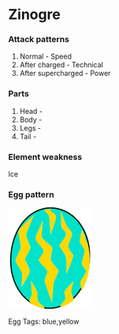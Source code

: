 # Zinogre

### Attack patterns
1. Normal - Speed
2. After charged - Technical
3. After supercharged - Power

### Parts
1. Head - 
2. Body - 
3. Legs - 
4. Tail - 

### Element weakness
Ice 

### Egg pattern
![image info](../assets/zinogre.png)

Egg Tags: blue,yellow